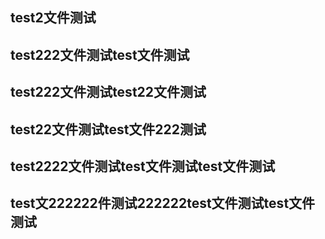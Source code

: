 ## test2文件测试

## test222文件测试test文件测试

## test222文件测试test22文件测试

## test22文件测试test文件222测试

## test2222文件测试test文件测试test文件测试

## test文222222件测试222222test文件测试test文件测试

